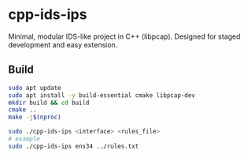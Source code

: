 ﻿# cpp-ids-ips


Minimal, modular IDS-like project in C++ (libpcap). Designed for staged development and easy extension.


## Build


```bash
sudo apt update
sudo apt install -y build-essential cmake libpcap-dev
mkdir build && cd build
cmake ..
make -j$(nproc)

sudo ./cpp-ids-ips <interface> <rules_file>
# example
sudo ./cpp-ids-ips ens34 ../rules.txt